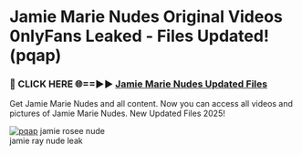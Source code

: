 # Jamie Marie Nudes Original Videos 0nlyFans Leaked - Files Updated! (pqap)

<h3>🔴 CLICK HERE 🌐==►► <a href="https://tinyurl.com/yrmya6cz" rel="nofollow">Jamie Marie Nudes Updated Files</a></h3>

Get Jamie Marie Nudes and all content. Now you can access all videos and pictures of Jamie Marie Nudes. New Updated Files 2025!

[![pqap](https://i.imgur.com/FMdXYCs.gif)](https://tinyurl.com/yrmya6cz)
jamie rosee nude<br>
jamie ray nude leak